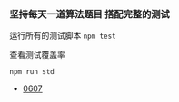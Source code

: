 ### 坚持每天一道算法题目 搭配完整的测试

运行所有的测试脚本
```npm test ```

查看测试覆盖率

```npm run std ```

* [0607](https://github.com/FreemenL/daily-algorithm/blob/master/0607/index.md)


